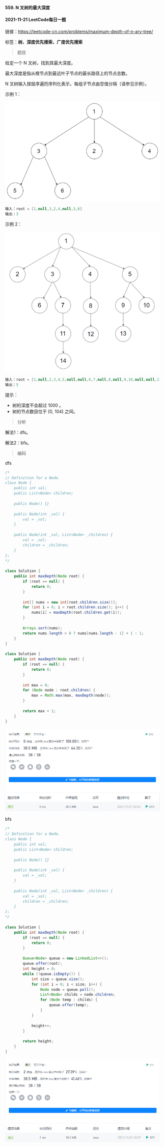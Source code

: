 #### 559. N 叉树的最大深度

#### 2021-11-21 LeetCode每日一题

链接：https://leetcode-cn.com/problems/maximum-depth-of-n-ary-tree/

标签：**树、深度优先搜索、广度优先搜索**

> 题目

给定一个 N 叉树，找到其最大深度。

最大深度是指从根节点到最远叶子节点的最长路径上的节点总数。

N 叉树输入按层序遍历序列化表示，每组子节点由空值分隔（请参见示例）。

示例 1：

![img](559.N叉树的最大深度.assets/narytreeexample.png)

```java
输入：root = [1,null,3,2,4,null,5,6]
输出：3
```

示例 2：

![img](559.N叉树的最大深度.assets/sample_4_964.png)

```java
输入：root = [1,null,2,3,4,5,null,null,6,7,null,8,null,9,10,null,null,11,null,12,null,13,null,null,14]
输出：5
```


提示：

- 树的深度不会超过 1000 。
- 树的节点数目位于 [0, 104] 之间。

> 分析

解法1：dfs。

解法2：bfs。

> 编码

dfs

```java
/*
// Definition for a Node.
class Node {
    public int val;
    public List<Node> children;

    public Node() {}

    public Node(int _val) {
        val = _val;
    }

    public Node(int _val, List<Node> _children) {
        val = _val;
        children = _children;
    }
};
*/

class Solution {
    public int maxDepth(Node root) {
        if (root == null) {
            return 0;
        }

        int[] nums = new int[root.children.size()];
        for (int i = 0; i < root.children.size(); i++) {
            nums[i] = maxDepth(root.children.get(i));
        }

        Arrays.sort(nums);
        return nums.length > 0 ? nums[nums.length - 1] + 1 : 1;
    }
}

class Solution {
    public int maxDepth(Node root) {
        if (root == null) {
            return 0;
        }

        int max = 0;
        for (Node node : root.children) {
            max = Math.max(max, maxDepth(node));
        }

        return max + 1;
    }
}
```

![image-20211121203652108](559.N叉树的最大深度.assets/image-20211121203652108.png)

bfs

```java
/*
// Definition for a Node.
class Node {
    public int val;
    public List<Node> children;

    public Node() {}

    public Node(int _val) {
        val = _val;
    }

    public Node(int _val, List<Node> _children) {
        val = _val;
        children = _children;
    }
};
*/

class Solution {
    public int maxDepth(Node root) {
        if (root == null) {
            return 0;
        }

        Queue<Node> queue = new LinkedList<>();
        queue.offer(root);
        int height = 0;
        while (!queue.isEmpty()) {
            int size = queue.size();
            for (int i = 0; i < size; i++) {
                Node node = queue.poll();
                List<Node> childs = node.children;
                for (Node temp : childs) {
                    queue.offer(temp);
                }
            }

            height++;
        }

        return height;
    }
}
```

![image-20211121203913295](559.N叉树的最大深度.assets/image-20211121203913295.png)